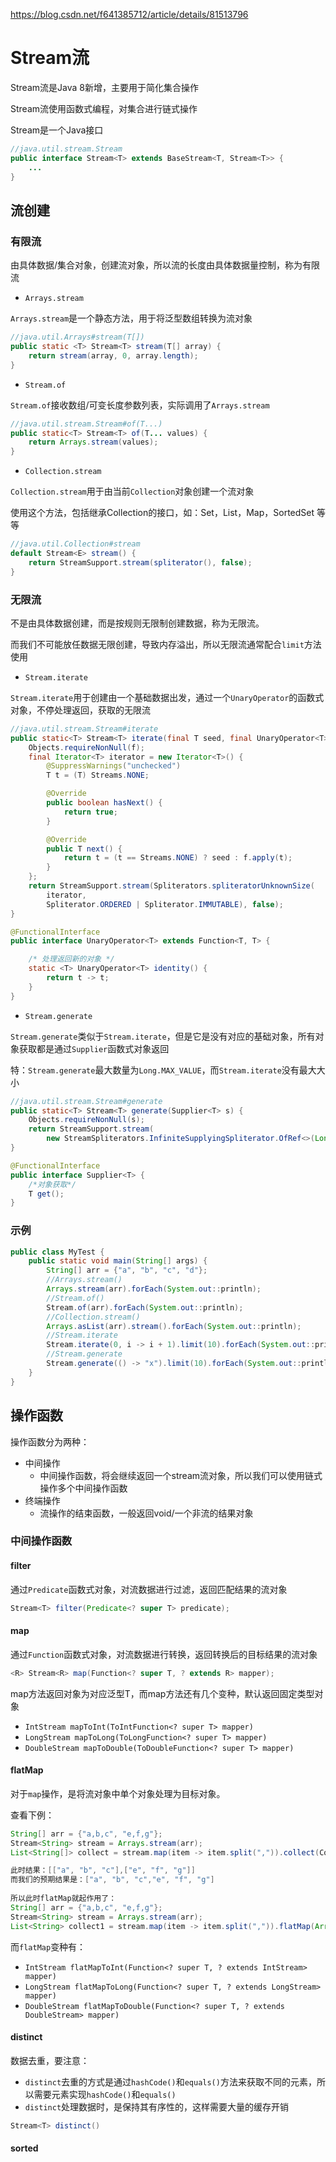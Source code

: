 https://blog.csdn.net/f641385712/article/details/81513796



# Stream流

Stream流是Java 8新增，主要用于简化集合操作

Stream流使用函数式编程，对集合进行链式操作

Stream是一个Java接口

```java
//java.util.stream.Stream
public interface Stream<T> extends BaseStream<T, Stream<T>> {
    ...
}
```

## 流创建

### 有限流

由具体数据/集合对象，创建流对象，所以流的长度由具体数据量控制，称为有限流

- `Arrays.stream`

`Arrays.stream`是一个静态方法，用于将泛型数组转换为流对象

```java
//java.util.Arrays#stream(T[])
public static <T> Stream<T> stream(T[] array) {
    return stream(array, 0, array.length);
}
```

- `Stream.of`

`Stream.of`接收数组/可变长度参数列表，实际调用了`Arrays.stream`

```java
//java.util.stream.Stream#of(T...)
public static<T> Stream<T> of(T... values) {
    return Arrays.stream(values);
}
```

- `Collection.stream`

`Collection.stream`用于由当前`Collection`对象创建一个流对象

使用这个方法，包括继承Collection的接口，如：Set，List，Map，SortedSet 等等

```java
//java.util.Collection#stream
default Stream<E> stream() {
    return StreamSupport.stream(spliterator(), false);
}
```

### 无限流

不是由具体数据创建，而是按规则无限制创建数据，称为无限流。

而我们不可能放任数据无限创建，导致内存溢出，所以无限流通常配合`limit`方法使用

- `Stream.iterate`

`Stream.iterate`用于创建由一个基础数据出发，通过一个`UnaryOperator`的函数式对象，不停处理返回，获取的无限流

```java
//java.util.stream.Stream#iterate
public static<T> Stream<T> iterate(final T seed, final UnaryOperator<T> f) {
    Objects.requireNonNull(f);
    final Iterator<T> iterator = new Iterator<T>() {
        @SuppressWarnings("unchecked")
        T t = (T) Streams.NONE;

        @Override
        public boolean hasNext() {
            return true;
        }

        @Override
        public T next() {
            return t = (t == Streams.NONE) ? seed : f.apply(t);
        }
    };
    return StreamSupport.stream(Spliterators.spliteratorUnknownSize(
        iterator,
        Spliterator.ORDERED | Spliterator.IMMUTABLE), false);
}

@FunctionalInterface
public interface UnaryOperator<T> extends Function<T, T> {

    /* 处理返回新的对象 */
    static <T> UnaryOperator<T> identity() {
        return t -> t;
    }
}
```

- `Stream.generate`

`Stream.generate`类似于`Stream.iterate`，但是它是没有对应的基础对象，所有对象获取都是通过`Supplier`函数式对象返回

特：`Stream.generate`最大数量为`Long.MAX_VALUE`，而`Stream.iterate`没有最大大小

```java
//java.util.stream.Stream#generate
public static<T> Stream<T> generate(Supplier<T> s) {
    Objects.requireNonNull(s);
    return StreamSupport.stream(
        new StreamSpliterators.InfiniteSupplyingSpliterator.OfRef<>(Long.MAX_VALUE, s), false);
}

@FunctionalInterface
public interface Supplier<T> {
    /*对象获取*/
    T get();
}
```

### **示例**

```java
public class MyTest {
    public static void main(String[] args) {
        String[] arr = {"a", "b", "c", "d"};
        //Arrays.stream()
        Arrays.stream(arr).forEach(System.out::println);
        //Stream.of()
        Stream.of(arr).forEach(System.out::println);
        //Collection.stream()
        Arrays.asList(arr).stream().forEach(System.out::println);
        //Stream.iterate
        Stream.iterate(0, i -> i + 1).limit(10).forEach(System.out::println);
        //Stream.generate
        Stream.generate(() -> "x").limit(10).forEach(System.out::println);
    }
}
```

## 操作函数

操作函数分为两种：

- 中间操作
  - 中间操作函数，将会继续返回一个stream流对象，所以我们可以使用链式操作多个中间操作函数
- 终端操作
  - 流操作的结束函数，一般返回void/一个非流的结果对象

### 中间操作函数

#### filter

通过`Predicate`函数式对象，对流数据进行过滤，返回匹配结果的流对象

```java
Stream<T> filter(Predicate<? super T> predicate);
```

#### map

通过`Function`函数式对象，对流数据进行转换，返回转换后的目标结果的流对象

```java
<R> Stream<R> map(Function<? super T, ? extends R> mapper);
```

map方法返回对象为对应泛型T，而map方法还有几个变种，默认返回固定类型对象

- `IntStream mapToInt(ToIntFunction<? super T> mapper)`
- `LongStream mapToLong(ToLongFunction<? super T> mapper)`
- `DoubleStream mapToDouble(ToDoubleFunction<? super T> mapper)`

#### flatMap

对于`map`操作，是将流对象中单个对象处理为目标对象。

查看下例：

```java
String[] arr = {"a,b,c", "e,f,g"};
Stream<String> stream = Arrays.stream(arr);
List<String[]> collect = stream.map(item -> item.split(",")).collect(Collectors.toList());

此时结果：[["a", "b", "c"],["e", "f", "g"]]
而我们的预期结果是：["a", "b", "c","e", "f", "g"]
    
所以此时flatMap就起作用了：
String[] arr = {"a,b,c", "e,f,g"};
Stream<String> stream = Arrays.stream(arr);
List<String> collect1 = stream.map(item -> item.split(",")).flatMap(Arrays::stream).collect(Collectors.toList());    
```

而`flatMap`变种有：

- `IntStream flatMapToInt(Function<? super T, ? extends IntStream> mapper)`
- `LongStream flatMapToLong(Function<? super T, ? extends LongStream> mapper)`
- `DoubleStream flatMapToDouble(Function<? super T, ? extends DoubleStream> mapper)`

#### distinct

数据去重，要注意：

- `distinct`去重的方式是通过`hashCode()`和`equals()`方法来获取不同的元素，所以需要元素实现`hashCode()`和`equals()`
- `distinct`处理数据时，是保持其有序性的，这样需要大量的缓存开销

```java
Stream<T> distinct()    
```

#### sorted